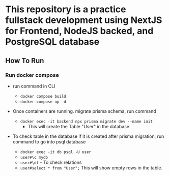 # This repository is a practice fullstack development using NextJS for Frontend, NodeJS backed, and PostgreSQL database

## How To Run

### Run docker compose
- run command in CLI
    - `docker compose build`
    - `docker compose up -d`

- Once containers are running. migrate prisma schema, run command
    - `docker exec -it backend npx prisma migrate dev --name init`
        - This will create the Table "User" in the database

- To check table in the database if it is created after prisma migration, run command to go into psql database
    - `docker exec -it db psql -U user`
    - `user#\c mydb`
    - `user#\dt` - To check relations
    - `user#select * from "User";` This will show empty rows in the table.